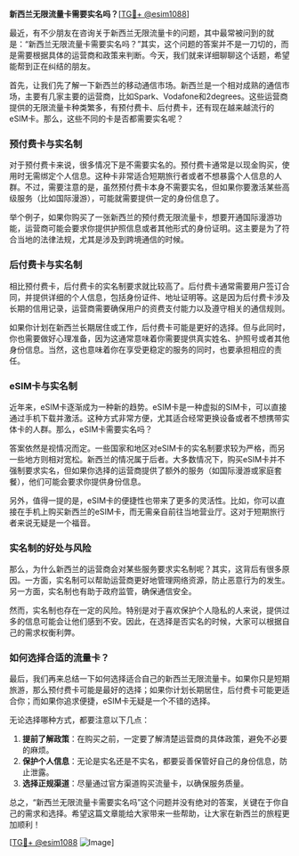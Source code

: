 **新西兰无限流量卡需要实名吗？**[[TG💪+ @esim1088](https://t.me/s/esim1088)]

最近，有不少朋友在咨询关于新西兰无限流量卡的问题，其中最常被问到的就是：“新西兰无限流量卡需要实名吗？”其实，这个问题的答案并不是一刀切的，而是需要根据具体的运营商和政策来判断。今天，我们就来详细聊聊这个话题，希望能帮到正在纠结的朋友。

首先，让我们先了解一下新西兰的移动通信市场。新西兰是一个相对成熟的通信市场，主要有几家主要的运营商，比如Spark、Vodafone和2degrees。这些运营商提供的无限流量卡种类繁多，有预付费卡、后付费卡，还有现在越来越流行的eSIM卡。那么，这些不同的卡是否都需要实名呢？

### 预付费卡与实名制

对于预付费卡来说，很多情况下是不需要实名的。预付费卡通常是以现金购买，使用时无需绑定个人信息。这种卡非常适合短期旅行者或者不想暴露个人信息的人群。不过，需要注意的是，虽然预付费卡本身不需要实名，但如果你要激活某些高级服务（比如国际漫游），可能就需要提供一定的身份信息了。

举个例子，如果你购买了一张新西兰的预付费无限流量卡，想要开通国际漫游功能，运营商可能会要求你提供护照信息或者其他形式的身份证明。这主要是为了符合当地的法律法规，尤其是涉及到跨境通信的时候。

### 后付费卡与实名制

相比预付费卡，后付费卡的实名制要求就比较高了。后付费卡通常需要用户签订合同，并提供详细的个人信息，包括身份证件、地址证明等。这是因为后付费卡涉及长期的信用记录，运营商需要确保用户的资费支付能力以及遵守相关的通信规则。

如果你计划在新西兰长期居住或工作，后付费卡可能是更好的选择。但与此同时，你也需要做好心理准备，因为这通常意味着你需要提供真实姓名、护照号或者其他身份信息。当然，这也意味着你在享受更稳定的服务的同时，也要承担相应的责任。

### eSIM卡与实名制

近年来，eSIM卡逐渐成为一种新的趋势。eSIM卡是一种虚拟的SIM卡，可以直接通过手机下载并激活。这种方式非常方便，尤其适合经常更换设备或者不想携带实体卡的人群。那么，eSIM卡需要实名吗？

答案依然是视情况而定。一些国家和地区对eSIM卡的实名制要求较为严格，而另一些地方则相对宽松。新西兰的情况属于后者。大多数情况下，购买eSIM卡并不强制要求实名，但如果你选择的运营商提供了额外的服务（如国际漫游或家庭套餐），他们可能会要求你提供身份信息。

另外，值得一提的是，eSIM卡的便捷性也带来了更多的灵活性。比如，你可以直接在手机上购买新西兰的eSIM卡，而无需亲自前往当地营业厅。这对于短期旅行者来说无疑是一个福音。

### 实名制的好处与风险

那么，为什么新西兰的运营商会对某些服务要求实名制呢？其实，这背后有很多原因。一方面，实名制可以帮助运营商更好地管理网络资源，防止恶意行为的发生。另一方面，实名制也有助于政府监管，确保通信安全。

然而，实名制也存在一定的风险。特别是对于喜欢保护个人隐私的人来说，提供过多的信息可能会让他们感到不安。因此，在选择是否实名的时候，大家可以根据自己的需求权衡利弊。

### 如何选择合适的流量卡？

最后，我们再来总结一下如何选择适合自己的新西兰无限流量卡。如果你只是短期旅游，那么预付费卡可能是最好的选择；如果你计划长期居住，后付费卡可能更适合你；而如果你追求便捷，eSIM卡无疑是一个不错的选择。

无论选择哪种方式，都要注意以下几点：

1. **提前了解政策**：在购买之前，一定要了解清楚运营商的具体政策，避免不必要的麻烦。
2. **保护个人信息**：无论是实名还是不实名，都要妥善保管好自己的身份信息，防止泄露。
3. **选择正规渠道**：尽量通过官方渠道购买流量卡，以确保服务质量。

总之，“新西兰无限流量卡需要实名吗”这个问题并没有绝对的答案，关键在于你自己的需求和选择。希望这篇文章能给大家带来一些帮助，让大家在新西兰的旅程更加顺利！

[[TG💪+ @esim1088](https://t.me/s/esim1088) ![Image](https://i.postimg.cc/4NQfJmqS/Snipaste-2025-05-13-00-14-12.png)]